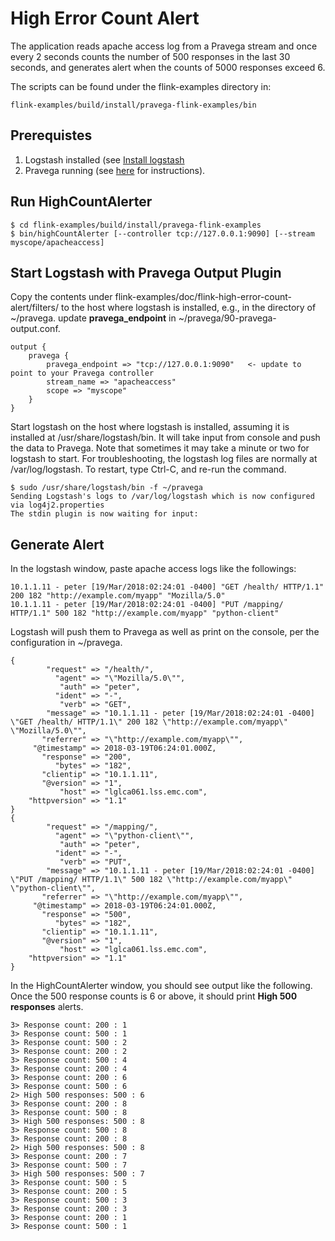 # High Error Count Alert

The application reads apache access log from a Pravega stream and once every 2 seconds
counts the number of 500 responses in the last 30 seconds, and generates
alert when the counts of 5000 responses exceed 6.

The scripts can be found under the flink-examples directory in:
```
flink-examples/build/install/pravega-flink-examples/bin
```


## Prerequistes ##

1. Logstash installed (see [Install logstash](https://www.elastic.co/guide/en/logstash/5.6/installing-logstash.html)
2. Pravega running (see [here](http://pravega.io/docs/latest/getting-started/) for instructions).

## Run HighCountAlerter ##

```
$ cd flink-examples/build/install/pravega-flink-examples
$ bin/highCountAlerter [--controller tcp://127.0.0.1:9090] [--stream myscope/apacheaccess]
```

## Start Logstash with Pravega Output Plugin ##
Copy the contents under flink-examples/doc/flink-high-error-count-alert/filters/ to the host
where logstash is installed, e.g., in the directory of ~/pravega.
update **pravega_endpoint** in ~/pravega/90-pravega-output.conf.

```
output {
    pravega {
        pravega_endpoint => "tcp://127.0.0.1:9090"   <- update to point to your Pravega controller
        stream_name => "apacheaccess"
        scope => "myscope"
    }
}
```

Start logstash on the host where logstash is installed, assuming it is installed at /usr/share/logstash/bin.
It will take input from console and push the data to Pravega.
Note that sometimes it may take a minute or two for logstash to start. For troubleshooting, the logstash log files are 
normally at /var/log/logstash. To restart, type Ctrl-C, and re-run the command.

```
$ sudo /usr/share/logstash/bin -f ~/pravega
Sending Logstash's logs to /var/log/logstash which is now configured via log4j2.properties
The stdin plugin is now waiting for input:
```

## Generate Alert ##

In the logstash window, paste apache access logs like the followings:
```
10.1.1.11 - peter [19/Mar/2018:02:24:01 -0400] "GET /health/ HTTP/1.1" 200 182 "http://example.com/myapp" "Mozilla/5.0"
10.1.1.11 - peter [19/Mar/2018:02:24:01 -0400] "PUT /mapping/ HTTP/1.1" 500 182 "http://example.com/myapp" "python-client"
```
Logstash will push them to Pravega as well as print on the console, per the configuration in ~/pravega.
```
{
        "request" => "/health/",
          "agent" => "\"Mozilla/5.0\"",
           "auth" => "peter",
          "ident" => "-",
           "verb" => "GET",
        "message" => "10.1.1.11 - peter [19/Mar/2018:02:24:01 -0400] \"GET /health/ HTTP/1.1\" 200 182 \"http://example.com/myapp\" \"Mozilla/5.0\"",
       "referrer" => "\"http://example.com/myapp\"",
     "@timestamp" => 2018-03-19T06:24:01.000Z,
       "response" => "200",
          "bytes" => "182",
       "clientip" => "10.1.1.11",
       "@version" => "1",
           "host" => "lglca061.lss.emc.com",
    "httpversion" => "1.1"
}
{
        "request" => "/mapping/",
          "agent" => "\"python-client\"",
           "auth" => "peter",
          "ident" => "-",
           "verb" => "PUT",
        "message" => "10.1.1.11 - peter [19/Mar/2018:02:24:01 -0400] \"PUT /mapping/ HTTP/1.1\" 500 182 \"http://example.com/myapp\" \"python-client\"",
       "referrer" => "\"http://example.com/myapp\"",
     "@timestamp" => 2018-03-19T06:24:01.000Z,
       "response" => "500",
          "bytes" => "182",
       "clientip" => "10.1.1.11",
       "@version" => "1",
           "host" => "lglca061.lss.emc.com",
    "httpversion" => "1.1"
}
```

In the HighCountAlerter window, you should see output like the following. Once the 500 response counts is 6 or above, it
should print **High 500 responses** alerts.
```
3> Response count: 200 : 1
3> Response count: 500 : 1
3> Response count: 500 : 2
3> Response count: 200 : 2
3> Response count: 500 : 4
3> Response count: 200 : 4
3> Response count: 200 : 6
3> Response count: 500 : 6
2> High 500 responses: 500 : 6
3> Response count: 200 : 8
3> Response count: 500 : 8
3> High 500 responses: 500 : 8
3> Response count: 500 : 8
3> Response count: 200 : 8
2> High 500 responses: 500 : 8
3> Response count: 200 : 7
3> Response count: 500 : 7
3> High 500 responses: 500 : 7
3> Response count: 500 : 5
3> Response count: 200 : 5
3> Response count: 500 : 3
3> Response count: 200 : 3
3> Response count: 200 : 1
3> Response count: 500 : 1
```
